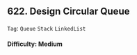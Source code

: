 ## 622. Design Circular Queue

```Tag```: ```Queue``` ```Stack``` ```LinkedList```

#### Difficulty: Medium
